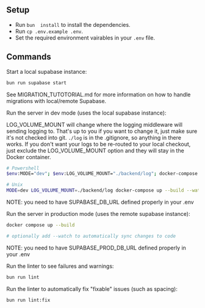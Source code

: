 ## Setup

- Run `bun  install` to install the dependencies.
- Run `cp .env.example .env`.
- Set the required environment vairables in your `.env` file.

## Commands

Start a local supabase instance:

```bash
bun run supabase start
```
See MIGRATION_TUTOTORIAL.md for more information on how to handle migrations with local/remote Supabase.


Run the server in dev mode (uses the local supabase instance):

LOG_VOLUME_MOUNT will change where the logging middleware will sending logging to. That's up to you if you want to change it, just make sure it's not checked into git. `./log` is in the .gitignore, so anything in there works. If you don't want your logs to be re-routed to your local checkout, just exclude the LOG_VOLUME_MOUNT option and they will stay in the Docker container. 
```bash
# Powershell
$env:MODE="dev"; $env:LOG_VOLUME_MOUNT="./backend/log"; docker-compose up --build --watch

# Unix
MODE=dev LOG_VOLUME_MOUNT=./backend/log docker-compose up --build --watch
```
NOTE: you need to have SUPABASE_DB_URL defined properly in your .env


Run the server in production mode (uses the remote supabase instance):

```bash
docker compose up --build

# optionally add --watch to automatically sync changes to code
```
NOTE: you need to have SUPABASE_PROD_DB_URL defined properly in your .env


Run the linter to see failures and warnings:
```bash
bun run lint
```

Run the linter to automatically fix "fixable" issues (such as spacing):
```bash
bun run lint:fix
```


